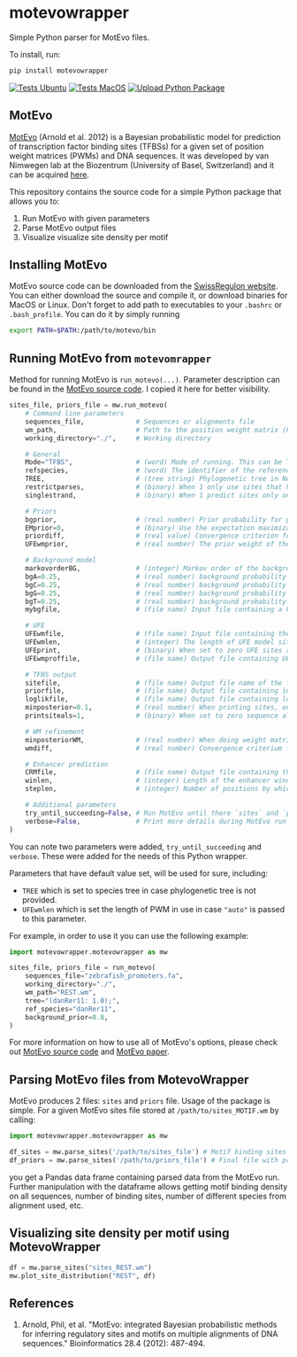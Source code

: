 # motevowrapper

Simple Python parser for MotEvo files.

To install, run:

```bash
pip install motevowrapper
```

[![Tests Ubuntu](https://github.com/brlauuu/motevowrapper/workflows/Tests/badge.svg)](https://github.com/brlauuu/motevowrapper/actions/workflows/python-tests.yml)
[![Tests MacOS](https://github.com/brlauuu/motevowrapper/actions/workflows/python-tests-mac.yml/badge.svg)](https://github.com/brlauuu/motevowrapper/actions/workflows/python-tests-mac.yml)
[![Upload Python Package](https://github.com/brlauuu/motevowrapper/actions/workflows/python-publish-to-pypi.yml/badge.svg)](https://github.com/brlauuu/motevowrapper/actions/workflows/python-publish-to-pypi.yml)

## MotEvo

[MotEvo](https://pubmed.ncbi.nlm.nih.gov/22334039/) (Arnold et al. 2012) is a Bayesian probabilistic model for prediction of transcription factor binding sites (TFBSs) for a given set of position weight matrices (PWMs) and DNA sequences. It was developed by van Nimwegen lab at the Biozentrum (University of Basel, Switzerland) and it can be acquired [here](https://swissregulon.unibas.ch/sr/software).

This repository contains the source code for a simple Python package that allows you to:

1. Run MotEvo with given parameters
2. Parse MotEvo output files
3. Visualize visualize site density per motif

## Installing MotEvo

MotEvo source code can be downloaded from the [SwissRegulon website](https://swissregulon.unibas.ch/sr/software). You can either download the source and compile it, or download binaries for MacOS or Linux. Don't forget to add path to executables to your `.bashrc` or `.bash_profile`. You can do it by simply running

```bash
export PATH=$PATH:/path/to/motevo/bin
```

## Running MotEvo from `motevomrapper`

Method for running MotEvo is `run_motevo(...)`. Parameter description can be found in the [MotEvo source code](https://swissregulon.unibas.ch/sr/software). I copied it here for better visibility.

```python
sites_file, priors_file = mw.run_motevo(
    # Command line parameters
    sequences_file,             # Sequences or alignments file
    wm_path,                    # Path to the position weight matrix (PWM) of a given motif
    working_directory="./",     # Working directory

    # General
    Mode="TFBS",                # (word) Mode of running. This can be TFBS (TFBS predictions; default), ENH (enhancer finding), or WMREF (weight matrix refinement)
    refspecies,                 # (word) The identifier of the reference species (as found in the sequence identifier and in the phylogenetic tree).
    TREE,                       # (tree string) Phylogenetic tree in Newick format.
    restrictparses,             # (binary) When 1 only use sites that have a reference weight matrix score bigger than 0. Default: 0. Only used for testing.
    singlestrand,               # (binary) When 1 predict sites only on the positive strand.

    # Priors
    bgprior,                    # (real number) Prior probability for putting down a background at each position.
    EMprior=0,                  # (binary) Use the expectation maximization algorithm to find the priors that maximize the probability of the observed alignment.
    priordiff,                  # (real value) Convergence criterion for prior estimation, e.g. at 0.01 iteration stops when priors change by less than 1%.
    UFEwmprior,                 # (real number) The prior weight of the UFE model relative to the other weight matrices.

    # Background model
    markovorderBG,              # (integer) Markov order of the background model.
    bgA=0.25,                   # (real number) background probability for A (for the zeroth order model)
    bgC=0.25,                   # (real number) background probability for C (for the zeroth order model)
    bgG=0.25,                   # (real number) background probability for G (for the zeroth order model)
    bgT=0.25,                   # (real number) background probability for T (for the zeroth order model)
    mybgfile,                   # (file name) Input file containing a higher order background model.

    # UFE
    UFEwmfile,                  # (file name) Input file containing the UFE model (run 'runUFE' to create it for a given tree and background model.)
    UFEwmlen,                   # (integer) The length of UFE model sites.
    UFEprint,                   # (binary) When set to zero UFE sites are not reported in the site file.
    UFEwmproffile,              # (file name) Output file containing UFE model probabilities at each position.

    # TFBS output
    sitefile,                   # (file name) Output file name of the file containing the predicted sites.
    priorfile,                  # (file name) Output file containing information like site density, final priors, and the total number of sites for each WM.
    loglikfile,                 # (file name) Output file containing log-likelihood of each sequence (or alignment) in the input data.
    minposterior=0.1,           # (real number) When printing sites, only print sites with a posterior bigger than this cut-off.
    printsiteals=1,             # (binary) When set to zero sequence alignments are not printed in the output file.

    # WM refinement
    minposteriorWM,             # (real number) When doing weight matrix refinement, only include sites to refine that have a minimal posterior bigger than this cut-off.
    wmdiff,                     # (real number) Convergence criterium for WM refinement, e.g. at 0.01 iteration stops when WM entries change by less than 1%

    # Enhancer prediction
    CRMfile,                    # (file name) Output file containing the results when running MotEvo in the enhancer prediction mode.
    winlen,                     # (integer) Length of the enhancer window used in enhancer prediction mode.
    steplen,                    # (integer) Number of positions by which the window is moved at each step during enhancer prediction.

    # Additional parameters
    try_until_succeeding=False, # Run MotEvo until there `sites` and `priors` files are created
    verbose=False,              # Print more details during MotEvo run
)
```

You can note two parameters were added, `try_until_succeeding` and `verbose`. These were added for the needs of this Python wrapper.

Parameters that have default value set, will be used for sure, including:

* `TREE` which is set to species tree in case phylogenetic tree is not provided.
* `UFEwmlen` which is set the length of PWM in use in case `"auto"` is passed to this parameter.

For example, in order to use it you can use the following example:

```python
import motevowrapper.motevowrapper as mw

sites_file, priors_file = run_motevo(
    sequences_file="zebrafish_promoters.fa",
    working_directory="./",
    wm_path="REST.wm",
    tree="(danRer11: 1.0);",
    ref_species="danRer11",
    background_prior=0.8,
)

```

For more information on how to use all of MotEvo's options, please check out [MotEvo source code](https://swissregulon.unibas.ch/sr/software) and [MotEvo paper](https://pubmed.ncbi.nlm.nih.gov/22334039/).

## Parsing MotEvo files from MotevoWrapper

MotEvo produces 2 files: `sites` and `priors` file. Usage of the package is simple. For a given MotEvo sites file stored at `/path/to/sites_MOTIF.wm` by calling:

```python
import motevowrapper.motevowrapper as mw

df_sites = mw.parse_sites('/path/to/sites_file') # Motif binding sites
df_priors = mw.parse_sites('/path/to/priors_file') # Final file with priors

```

you get a Pandas data frame containing parsed data from the MotEvo run. Further manipulation with the dataframe allows getting motif binding density on all sequences, number of binding sites, number of different species from alignment used, etc.

## Visualizing site density per motif using MotevoWrapper

```python
df = mw.parse_sites("sites_REST.wm")
mw.plot_site_distribution("REST", df)
```

## References

1. Arnold, Phil, et al. "MotEvo: integrated Bayesian probabilistic methods for inferring regulatory sites and motifs on multiple alignments of DNA sequences." Bioinformatics 28.4 (2012): 487-494.
